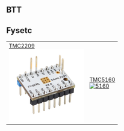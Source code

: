 ## BTT
 

## Fysetc
<table>
<tr>
<td><a href="https://github.com/FYSETC/FYSETC-TMC2209">TMC2209</br><img src="https://github.com/FYSETC/FYSETC-TMC2209/raw/main/images/2209v3.0.png" alt="2209" style="width:200px;"/></a></br></td>
<td><a href="https://github.com/FYSETC/BIG5160">TMC5160</br><img src="https://www.fysetc.com/cdn/shop/products/FYSETC-TMC5160-HV-Stepper-Step-Stick-SPI-Silent-Motor-Driver-High-Power-Maximum-voltage-60V-Upgraded_1f026495-b119-40bf-aafb-7e558f88d440.jpg?v=1653353454" alt="5160" style="width:200px;"/></a></br></td>
</tr>
</table> 

